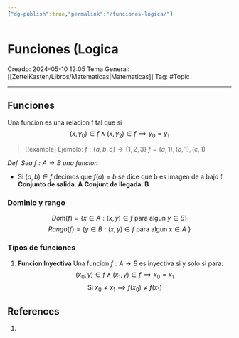 ```yaml
---
{"dg-publish":true,"permalink":"/funciones-logica/"}
---
```



# Funciones (Logica
Creado: 2024-05-10 12:05
Tema General:[[ZettelKasten/Libros/Matematicas\|Matematicas]]
Tag: #Topic


___
## Funciones

Una funcion es una relacion f tal que  si $$
 (x,y_{0}) \in f \land (x,y_{2}) \in f \implies y_{0} = y_{1}
$$
>[!example] Ejemplo:
>$f: \{ a,b,c \} \to \{ 1,2,3 \}$
>$f={(a,1 ), (b,1), (c,1)}$

*Def. Sea $f: A \to B$ una funcion*
- Si $(a,b) \in f$ decimos que $f(a) =b$ se dice que b es imagen de a bajo f
**Conjunto de salida: A**
**Conjunt de llegada: B**

### Dominio y rango

$$Dom(f) = \{x \in A: (x,y) \in f \text{ para algun } y \in B \} $$
$$Rango(f) = \{y \in B: (x,y) \in f \text{ para algun x} \in A\ \} $$
### Tipos de funciones

1. **Funcion Inyectiva** 
	Una funcion $f: A\to B$ es inyectiva si y solo si para:
	$$
(x_{0},y) \in f \land (x_{1},y) \in f \implies x_{0}=x_{1}
$$
$$
\text{Si } x_{0} \neq x_{1} \implies f(x_{0}) \neq f(x_{1}) 
$$

## References
1.